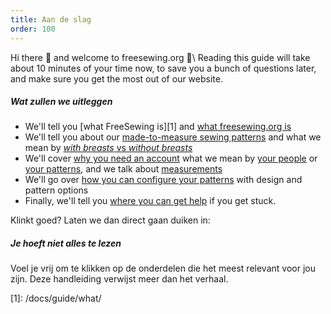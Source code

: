 ```yaml
---
title: Aan de slag
order: 100
---
```


Hi there 👋 and welcome to freesewing.org 🙂\ Reading this guide will take about 10 minutes of your time now, to save you a bunch of questions later, and make sure you get the most out of our website.

##### Wat zullen we uitleggen

- We'll tell you [what FreeSewing is][1] and [what freesewing.org is][2]
- We'll tell you about our [made-to-measure sewing patterns][3] and what we mean by [_with breasts_ vs _without breasts_][4]
- We'll cover [why you need an account][5] what we mean by [your people][6] or [your patterns][7], and we talk about [measurements][8]
- We'll go over [how you can configure your patterns][9] with design and pattern options
- Finally, we'll tell you [where you can get help][10] if you get stuck.

Klinkt goed? Laten we dan direct gaan duiken in:

<ReadMore list />

<Tip>

##### Je hoeft niet alles te lezen

Voel je vrij om te klikken op de onderdelen die het meest relevant voor jou zijn.
Deze handleiding verwijst meer dan het verhaal.

</Tip>
[1]: /docs/guide/what/

[2]: /docs/guide/website/

[3]: /docs/guide/mtm/

[4]: /docs/guide/breasts/

[5]: /docs/guide/account/

[6]: /docs/guide/people/

[7]: /docs/guide/patterns/

[8]: /docs/guide/measurements/

[9]: /docs/guide/options/

[10]: /docs/guide/help/
